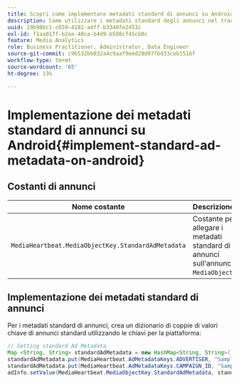 ```yaml
---
title: Scopri come implementare metadati standard di annunci su Android
description: Come utilizzare i metadati standard degli annunci nel tracciamento degli annunci su Android.
uuid: 19b98bc1-c659-4182-a4ff-b3340fe2453c
exl-id: f1aa017f-b2ae-40ca-b4d9-b508cf45cb0c
feature: Media Analytics
role: Business Practitioner, Administrator, Data Engineer
source-git-commit: c96532bb032a4c9aaf9eed28d97fbd33ceb1516f
workflow-type: tm+mt
source-wordcount: '65'
ht-degree: 13%

---
```


# Implementazione dei metadati standard di annunci su Android{#implement-standard-ad-metadata-on-android}

## Costanti di annunci

| Nome costante | Descrizione   |
|---|---|
| `MediaHeartbeat.MediaObjectKey.StandardAdMetadata` | Costante per allegare i metadati standard di annunci sull&#39;annuncio `MediaObject`. |

## Implementazione dei metadati standard di annunci

Per i metadati standard di annunci, crea un dizionario di coppie di valori chiave di annunci standard utilizzando le chiavi per la piattaforma:

```java
// Setting standard Ad Metadata 
Map <String, String> standardAdMetadata = new HashMap<String, String>(); 
standardAdMetadata.put(MediaHeartbeat.AdMetadataKeys.ADVERTISER, "Sample Advertiser"); 
standardAdMetadata.put(MediaHeartbeat.AdMetadataKeys.CAMPAIGN_ID, "Sample Campaign"); 
adInfo.setValue(MediaHeartbeat.MediaObjectKey.StandardAdMetadata, standardAdMetadata); 
```

